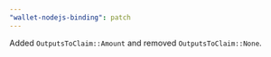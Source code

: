 ```yaml
---
"wallet-nodejs-binding": patch
---
```


Added `OutputsToClaim::Amount` and removed `OutputsToClaim::None`.
